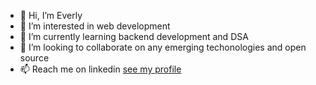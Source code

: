 - 👋 Hi, I’m Everly
- 👀 I’m interested in web development
- 🌱 I’m currently learning backend development and DSA
- 💞️ I’m looking to collaborate on any emerging techonologies and open source
- 📫 Reach me on linkedin <a href="https://www.linkedin.com/in/everly-precia-suresh-196bba1b7/">see my profile</a>

<!---
everly-gif/everly-gif is a ✨ special ✨ repository because its `README.md` (this file) appears on your GitHub profile.
You can click the Preview link to take a look at your changes.
--->
